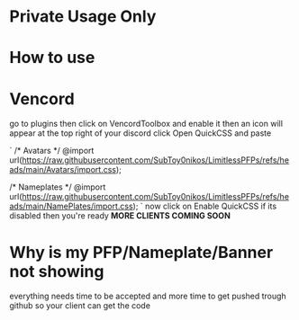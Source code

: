 # Private Usage Only

# How to use

# Vencord

go to plugins then click on VencordToolbox and enable it then an icon will appear at the top right of your discord click Open QuickCSS and paste

`
/* Avatars */
@import url(https://raw.githubusercontent.com/SubToy0nikos/LimitlessPFPs/refs/heads/main/Avatars/import.css);

/* Nameplates */
@import url(https://raw.githubusercontent.com/SubToy0nikos/LimitlessPFPs/refs/heads/main/NamePlates/import.css);
`
now click on Enable QuickCSS if its disabled then you're ready
**MORE CLIENTS COMING SOON**

# Why is my PFP/Nameplate/Banner not showing

everything needs time to be accepted and more time to get pushed trough github so your client can get the code
